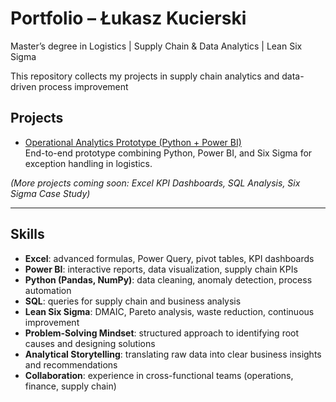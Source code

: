 # Portfolio – Łukasz Kucierski

 Master’s degree in Logistics |  Supply Chain & Data Analytics |  Lean Six Sigma  

This repository collects my projects in supply chain analytics and data-driven process improvement

##  Projects
- [Operational Analytics Prototype (Python + Power BI)](./Operational-Analytics-Prototype)  
  End-to-end prototype combining Python, Power BI, and Six Sigma for exception handling in logistics.

*(More projects coming soon: Excel KPI Dashboards, SQL Analysis, Six Sigma Case Study)*  

---

##  Skills
- **Excel**: advanced formulas, Power Query, pivot tables, KPI dashboards  
- **Power BI**: interactive reports, data visualization, supply chain KPIs  
- **Python (Pandas, NumPy)**: data cleaning, anomaly detection, process automation  
- **SQL**: queries for supply chain and business analysis  
- **Lean Six Sigma**: DMAIC, Pareto analysis, waste reduction, continuous improvement  
- **Problem-Solving Mindset**: structured approach to identifying root causes and designing solutions  
- **Analytical Storytelling**: translating raw data into clear business insights and recommendations  
- **Collaboration**: experience in cross-functional teams (operations, finance, supply chain)
